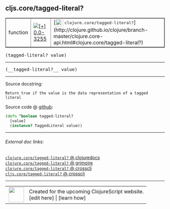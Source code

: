## cljs.core/tagged-literal?



 <table border="1">
<tr>
<td>function</td>
<td><a href="https://github.com/cljsinfo/cljs-api-docs/tree/0.0-3255"><img valign="middle" alt="[+] 0.0-3255" title="Added in 0.0-3255" src="https://img.shields.io/badge/+-0.0--3255-lightgrey.svg"></a> </td>
<td>
[<img height="24px" valign="middle" src="http://i.imgur.com/1GjPKvB.png"> <samp>clojure.core/tagged-literal?</samp>](http://clojure.github.io/clojure/branch-master/clojure.core-api.html#clojure.core/tagged-literal?)
</td>
</tr>
</table>

<samp>(tagged-literal? value)</samp><br>

---

 <samp>
(__tagged-literal?__ value)<br>
</samp>

---





Source docstring:

```
Return true if the value is the data representation of a tagged literal
```


Source code @ [github]():

```clj
(defn ^boolean tagged-literal?
  [value]
  (instance? TaggedLiteral value))
```

<!--
Repo - tag - source tree - lines:

 <pre>

</pre>

-->

---



###### External doc links:

[`clojure.core/tagged-literal?` @ clojuredocs](http://clojuredocs.org/clojure.core/tagged-literal_q)<br>
[`clojure.core/tagged-literal?` @ grimoire](http://conj.io/store/v1/org.clojure/clojure/1.7.0-beta3/clj/clojure.core/tagged-literal%3F/)<br>
[`clojure.core/tagged-literal?` @ crossclj](http://crossclj.info/fun/clojure.core/tagged-literal%3F.html)<br>
[`cljs.core/tagged-literal?` @ crossclj](http://crossclj.info/fun/cljs.core.cljs/tagged-literal%3F.html)<br>

---

 <table>
<tr><td>
<img valign="middle" align="right" width="48px" src="http://i.imgur.com/Hi20huC.png">
</td><td>
Created for the upcoming ClojureScript website.<br>
[edit here] | [learn how]
</td></tr></table>

[edit here]:https://github.com/cljsinfo/cljs-api-docs/blob/master/cljsdoc/cljs.core/tagged-literalQMARK.cljsdoc
[learn how]:https://github.com/cljsinfo/cljs-api-docs/wiki/cljsdoc-files

<!--

This information was too distracting to show to readers, but I'll leave it
commented here since it is helpful to:

- pretty-print the data used to generate this document
- and show how to retrieve that data



The API data for this symbol:

```clj
{:return-type boolean,
 :ns "cljs.core",
 :name "tagged-literal?",
 :signature ["[value]"],
 :name-encode "tagged-literalQMARK",
 :history [["+" "0.0-3255"]],
 :type "function",
 :clj-equiv {:full-name "clojure.core/tagged-literal?",
             :url "http://clojure.github.io/clojure/branch-master/clojure.core-api.html#clojure.core/tagged-literal?"},
 :full-name-encode "cljs.core/tagged-literalQMARK",
 :source {:code "(defn ^boolean tagged-literal?\n  [value]\n  (instance? TaggedLiteral value))",
          :title "Source code",
          :repo "clojurescript",
          :tag "r1.9.14",
          :filename "src/main/cljs/cljs/core.cljs",
          :lines [10259 10262],
          :url "https://github.com/clojure/clojurescript/blob/r1.9.14/src/main/cljs/cljs/core.cljs#L10259-L10262"},
 :usage ["(tagged-literal? value)"],
 :full-name "cljs.core/tagged-literal?",
 :docstring "Return true if the value is the data representation of a tagged literal",
 :cljsdoc-url "https://github.com/cljsinfo/cljs-api-docs/blob/master/cljsdoc/cljs.core/tagged-literalQMARK.cljsdoc"}

```

Retrieve the API data for this symbol:

```clj
;; from Clojure REPL
(require '[clojure.edn :as edn])
(-> (slurp "https://raw.githubusercontent.com/cljsinfo/cljs-api-docs/catalog/cljs-api.edn")
    (edn/read-string)
    (get-in [:symbols "cljs.core/tagged-literal?"]))
```

-->
